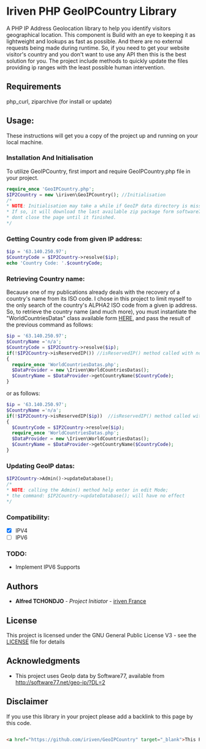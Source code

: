 # Iriven PHP GeoIPCountry Library

A PHP IP Address Geolocation library to help you identify visitors geographical location. 
This component is Build with an eye to keeping it as lightweight and lookups as fast as possible. 
And there are no external requests being made during runtime. So, if you need to get your website visitor's 
country and you don't want to use any API then this is the best solution for you.
The project include methods to quickly update the files providing ip ranges with the least possible human intervention.


## Requirements

php_curl, ziparchive (for install or update)

## Usage:

These instructions will get you a copy of the project up and running on your local machine. 

### Installation And Initialisation

To utilize GeoIPCountry, first import and require GeoIPCountry.php file in your project.

```php
require_once 'GeoIPCountry.php';
$IP2Country = new \iriven\GeoIPCountry(); //Initialisation
/* 
* NOTE: Initialisation may take a while if GeoIP data directory is missing or is corrupted (some files missing). 
* If so, it will download the last available zip package form software77 website and rebuild GeoIP data directory files,
* dont close the page until it finished.
*/
```

### Getting Country code from given IP address:

```php
$ip = '63.140.250.97';
$CountryCode = $IP2Country->resolve($ip);
echo 'Country Code: '.$countryCode;
```

### Retrieving Country name:

Because one of my publications already deals with the recovery of a country's name from its ISO code. 
I chose in this project to limit myself to the only search of the country's ALPHA2 ISO code from a given ip address. 
So, to retrieve the country name (and much more), you must instantiate the "WorldCountriesDatas" class available form [HERE](https://github.com/iriven/WorldCountriesDatas), 
and pass the result of the previous command as follows:

```php
$ip = '63.140.250.97';
$CountryName ='n/a';
$CountryCode = $IP2Country->resolve($ip);
if(!$IP2Country->isReservedIP()) //isReservedIP() method called with no argument
{
  require_once 'WorldCountriesDatas.php';
  $DataProvider = new \Iriven\WorldCountriesDatas(); 
  $CountryName = $DataProvider->getCountryName($CountryCode);
}
```
or as follows:

```php
$ip = '63.140.250.97';
$CountryName ='n/a';
if(!$IP2Country->isReservedIP($ip))  //isReservedIP() method called with $ip as argument
{
  $CountryCode = $IP2Country->resolve($ip);
  require_once 'WorldCountriesDatas.php';
  $DataProvider = new \Iriven\WorldCountriesDatas(); 
  $CountryName = $DataProvider->getCountryName($CountryCode);
}
```

### Updating GeoIP datas:

```php
$IP2Country->Admin()->updateDatabase();
/*
* NOTE: calling the Admin() method help enter in edit Mode;
* the command: $IP2Country->updateDatabase(); will have no effect
*/
```

### Compatibility:

- [x] IPV4
- [ ] IPV6

### TODO:

- Implement IPV6 Supports

## Authors

* **Alfred TCHONDJO** - *Project Initiator* - [iriven France](https://www.facebook.com/Tchalf)

## License

This project is licensed under the GNU General Public License V3 - see the [LICENSE](LICENSE) file for details

## Acknowledgments

* This project uses GeoIp data by Software77, available from http://software77.net/geo-ip/?DL=2

## Disclaimer

If you use this library in your project please add a backlink to this page by this code.

```html

<a href="https://github.com/iriven/GeoIPCountry" target="_blank">This Project Uses Alfred's TCHONDJO GeoIPCountry PHP Library.</a>
```
